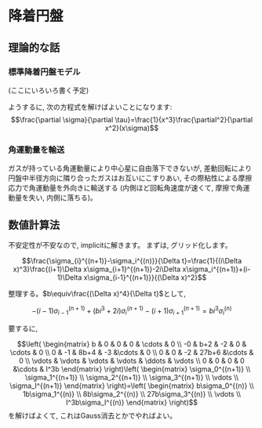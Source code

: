 # 降着円盤
## 理論的な話
### 標準降着円盤モデル
(ここにいろいろ書く予定)

ようするに, 次の方程式を解けばよいことになります: 
$$\frac{\partial \sigma}{\partial \tau}=\frac{1}{x^3}\frac{\partial^2}{\partial x^2}(x\sigma)$$

### 角運動量を輸送
ガスが持っている角運動量により中心星に自由落下できないが, 差動回転により円盤中半径方向に隣り合ったガスはお互いにこすりあい, その際粘性による摩擦応力で角運動量を外向きに輸送する (内側ほど回転角速度が速くて, 摩擦で角運動量を失い, 内側に落ちる)。


## 数値計算法

不安定性が不安なので, implicitに解きます。
まずは, グリッド化します。

$$\frac{\sigma_{i}^{(n+1)}-\sigma_i^{(n)}}{\Delta t}=\frac{1}{(i\Delta x)^3}\frac{(i+1)\Delta x\sigma_{i+1}^{(n+1)}-2i\Delta x\sigma_i^{(n+1)}+(i-1)\Delta x\sigma_{i-1}^{(n+1)}}{(\Delta x)^2}$$

整理する。$b\equiv\frac{(\Delta x)^4}{\Delta t}$として, 

$$-(i-1)\sigma_{i-1}^{(n+1)}+(bi^3+2i)\sigma_i^{(n+1)}-(i+1)\sigma_{i+1}^{(n+1)}=bi^3\sigma_i^{(n)}$$

要するに, 

$$\left(
\begin{matrix} 
b & 0 & 0 & 0 & \cdots & 0 \\ 
-0 & b+2 & -2 & 0 & \cdots & 0 \\
0 & -1 & 8b+4 & -3 &\cdots & 0 \\
0 & 0 & -2 & 27b+6 &\cdots & 0 \\
\vdots & \vdots & \vdots & \vdots & \ddots & \vdots \\
0 & 0 & 0 & 0 &\cdots & I^3b 
\end{matrix} 
\right)\left(
\begin{matrix} 
\sigma_0^{(n+1)} \\ 
\sigma_1^{(n+1)} \\
\sigma_2^{(n+1)} \\
\sigma_3^{(n+1)} \\
\vdots \\
\sigma_I^{(n+1)}
\end{matrix} 
\right)=\left(
\begin{matrix} 
b\sigma_0^{(n)} \\ 
1b\sigma_1^{(n)} \\
8b\sigma_2^{(n)} \\
27b\sigma_3^{(n)} \\
\vdots \\
I^3b\sigma_I^{(n)}
\end{matrix} 
\right)$$
を解けばよくて, これはGauss消去とかでやればよい。